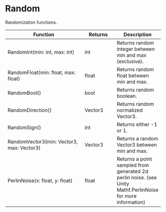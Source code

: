 # Random

Randomization functions.

<table><thead><tr><th width="271">Function</th><th width="101.33333333333331">Returns</th><th>Description</th></tr></thead><tbody><tr><td>RandomInt(min: int, max: int)</td><td>int</td><td>Returns random integer between min and max (exclusive).</td></tr><tr><td>RandomFloat(min: float, max: float)</td><td>float</td><td>Returns random float between min and max.</td></tr><tr><td>RandomBool()</td><td>bool</td><td>Returns random boolean.</td></tr><tr><td>RandomDirection()</td><td>Vector3</td><td>Returns random normalized Vector3.</td></tr><tr><td>RandomSign()</td><td>int</td><td>Returns either -1 or 1.</td></tr><tr><td>RandomVector3(min: Vector3, max: Vector3)</td><td>Vector3</td><td>Returns a random Vector3 between min and max.</td></tr><tr><td>PerlinNoise(x: float, y: float)</td><td>float</td><td>Returns a point sampled from generated 2d perlin noise. (see Unity Mathf.PerlinNoise for more information)</td></tr></tbody></table>

